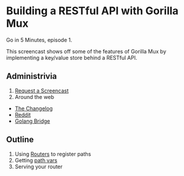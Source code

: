 # Building a RESTful API with Gorilla Mux

Go in 5 Minutes, episode 1.

This screencast shows off some of the features of Gorilla Mux by implementing a key/value store
behind a RESTful API.

## Administrivia

1. [Request a Screencast](https://github.com/arschles/go-in-5-minutes#request-a-screencast)
2. Around the web
 - [The Changelog](http://email.changelog.com/t/ViewEmail/t/D4E0966AA0002771)
 - [Reddit](https://www.reddit.com/r/golang/comments/3mpbyh/weekly_5_minute_screencast_for_gophers/)
 - [Golang Bridge](https://forum.golangbridge.org/t/new-screencast-for-gophers/124)

## Outline

1. Using [Routers](https://godoc.org/github.com/gorilla/mux#Router) to register paths
2. Getting [path vars](https://godoc.org/github.com/gorilla/mux#Vars)
3. Serving your router
